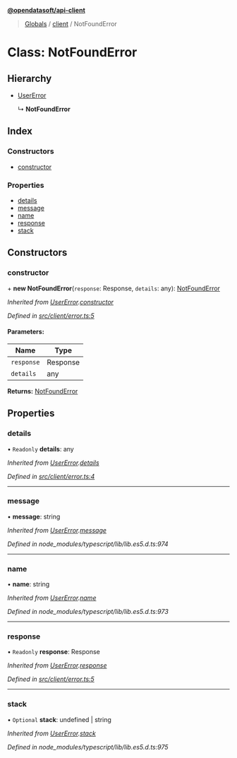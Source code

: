 **[@opendatasoft/api-client](../README.md)**

> [Globals](../globals.md) / [client](../modules/client.md) / NotFoundError

# Class: NotFoundError

## Hierarchy

* [UserError](client.usererror.md)

  ↳ **NotFoundError**

## Index

### Constructors

* [constructor](client.notfounderror.md#constructor)

### Properties

* [details](client.notfounderror.md#details)
* [message](client.notfounderror.md#message)
* [name](client.notfounderror.md#name)
* [response](client.notfounderror.md#response)
* [stack](client.notfounderror.md#stack)

## Constructors

### constructor

\+ **new NotFoundError**(`response`: Response, `details`: any): [NotFoundError](client.notfounderror.md)

*Inherited from [UserError](client.usererror.md).[constructor](client.usererror.md#constructor)*

*Defined in [src/client/error.ts:5](https://github.com/opendatasoft/ods-dataviz-sdk/blob/ab29865/packages/api-client/src/client/error.ts#L5)*

#### Parameters:

Name | Type |
------ | ------ |
`response` | Response |
`details` | any |

**Returns:** [NotFoundError](client.notfounderror.md)

## Properties

### details

• `Readonly` **details**: any

*Inherited from [UserError](client.usererror.md).[details](client.usererror.md#details)*

*Defined in [src/client/error.ts:4](https://github.com/opendatasoft/ods-dataviz-sdk/blob/ab29865/packages/api-client/src/client/error.ts#L4)*

___

### message

•  **message**: string

*Inherited from [UserError](client.usererror.md).[message](client.usererror.md#message)*

*Defined in node_modules/typescript/lib/lib.es5.d.ts:974*

___

### name

•  **name**: string

*Inherited from [UserError](client.usererror.md).[name](client.usererror.md#name)*

*Defined in node_modules/typescript/lib/lib.es5.d.ts:973*

___

### response

• `Readonly` **response**: Response

*Inherited from [UserError](client.usererror.md).[response](client.usererror.md#response)*

*Defined in [src/client/error.ts:5](https://github.com/opendatasoft/ods-dataviz-sdk/blob/ab29865/packages/api-client/src/client/error.ts#L5)*

___

### stack

• `Optional` **stack**: undefined \| string

*Inherited from [UserError](client.usererror.md).[stack](client.usererror.md#stack)*

*Defined in node_modules/typescript/lib/lib.es5.d.ts:975*
